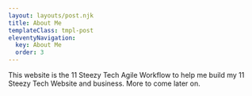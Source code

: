 ```yaml
---
layout: layouts/post.njk
title: About Me
templateClass: tmpl-post
eleventyNavigation:
  key: About Me
  order: 3
---
```


This website is the 11 Steezy Tech Agile Workflow to help me build my 11 Steezy Tech Website and business. More to come later on.
